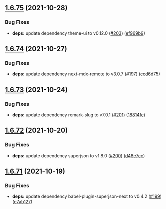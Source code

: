 ## [1.6.75](https://github.com/dds/bosabosa.org/compare/v1.6.74...v1.6.75) (2021-10-28)


### Bug Fixes

* **deps:** update dependency theme-ui to v0.12.0 ([#203](https://github.com/dds/bosabosa.org/issues/203)) ([ef969b9](https://github.com/dds/bosabosa.org/commit/ef969b9d4aad1f57f1d162ef969c7e4184ab80c5))



## [1.6.74](https://github.com/dds/bosabosa.org/compare/v1.6.73...v1.6.74) (2021-10-27)


### Bug Fixes

* **deps:** update dependency next-mdx-remote to v3.0.7 ([#197](https://github.com/dds/bosabosa.org/issues/197)) ([ccd6d75](https://github.com/dds/bosabosa.org/commit/ccd6d7532f569d6787ed11e65eca59768fcd09fc))



## [1.6.73](https://github.com/dds/bosabosa.org/compare/v1.6.72...v1.6.73) (2021-10-24)


### Bug Fixes

* **deps:** update dependency remark-slug to v7.0.1 ([#201](https://github.com/dds/bosabosa.org/issues/201)) ([18814fe](https://github.com/dds/bosabosa.org/commit/18814fececbd76518322f48255e1e6383324c6ed))



## [1.6.72](https://github.com/dds/bosabosa.org/compare/v1.6.71...v1.6.72) (2021-10-20)


### Bug Fixes

* **deps:** update dependency superjson to v1.8.0 ([#200](https://github.com/dds/bosabosa.org/issues/200)) ([d48e7cc](https://github.com/dds/bosabosa.org/commit/d48e7cc3934703fd70e9bc8fa9975840d056370f))



## [1.6.71](https://github.com/dds/bosabosa.org/compare/v1.6.70...v1.6.71) (2021-10-19)


### Bug Fixes

* **deps:** update dependency babel-plugin-superjson-next to v0.4.2 ([#199](https://github.com/dds/bosabosa.org/issues/199)) ([e7ab127](https://github.com/dds/bosabosa.org/commit/e7ab1278854547a286e4ed3c847d3238404a0557))



